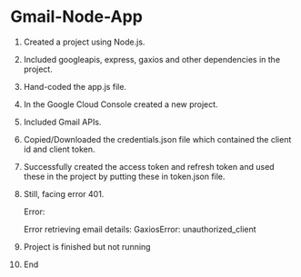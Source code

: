 # Gmail-Node-App

1. Created a project using Node.js.

2. Included googleapis, express, gaxios and other dependencies in the project.

3. Hand-coded the app.js file.

4. In the Google Cloud Console created a new project.

5. Included Gmail APIs.

6. Copied/Downloaded the credentials.json file which contained the client id and client token.

7. Successfully created the access token and refresh token and used these in the project by putting these in token.json file.

8. Still, facing error 401.

    Error:

    Error retrieving email details: GaxiosError: unauthorized_client

9. Project is finished but not running

10. End
